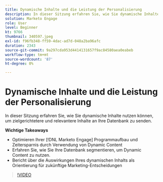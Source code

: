 ```yaml
---
title: Dynamische Inhalte und die Leistung der Personalisierung
description: In dieser Sitzung erfahren Sie, wie Sie dynamische Inhalte nutzen können, um zielgerichtetere und relevantere Inhalte an Ihre Datenbank zu senden.
solution: Marketo Engage
role: User
level: Beginner
kt: 9766
thumbnail: 340597.jpeg
exl-id: f96fb348-ff59-4dac-ad7d-048a2ba96afc
duration: 2343
source-git-commit: 9a297cda953d4414131657f9ac84580aea0eabeb
workflow-type: tm+mt
source-wordcount: '87'
ht-degree: 0%

---
```


# Dynamische Inhalte und die Leistung der Personalisierung

In dieser Sitzung erfahren Sie, wie Sie dynamische Inhalte nutzen können, um zielgerichtetere und relevantere Inhalte an Ihre Datenbank zu senden.

**Wichtige Takeaways**

* Optimieren Ihrer [!DNL Marketo Engage] Programmaufbau und Zeitersparnis durch Verwendung von Dynamic Content
* Erfahren Sie, wie Sie Ihre Datenbank segmentieren, um Dynamic Content zu nutzen.
* Bericht über die Auswirkungen Ihres dynamischen Inhalts als Orientierung für zukünftige Marketing-Entscheidungen

>[!VIDEO](https://video.tv.adobe.com/v/340597/?quality=12&learn=on)
